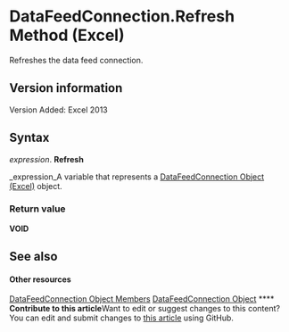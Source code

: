 
# DataFeedConnection.Refresh Method (Excel)

Refreshes the data feed connection.


## Version information

Version Added: Excel 2013 


## Syntax

 _expression_. **Refresh**

 _expression_A variable that represents a  [DataFeedConnection Object (Excel)](2ccb242b-28d5-3baf-78be-aa8f7478f4b6.md) object.


### Return value

 **VOID**


## See also


#### Other resources


 [DataFeedConnection Object Members](33157c0b-c8d1-355f-8e72-3c7738ff67af.md)
 [DataFeedConnection Object](2ccb242b-28d5-3baf-78be-aa8f7478f4b6.md)
****   **Contribute to this article**Want to edit or suggest changes to this content? You can edit and submit changes to  [this article](https://github.com/jhershey00/VBA_Excel_Test/OpenXMLCon/articles/2df66a1c-cf77-30ed-be54-d9b7d6e58e8f.md) using GitHub.

